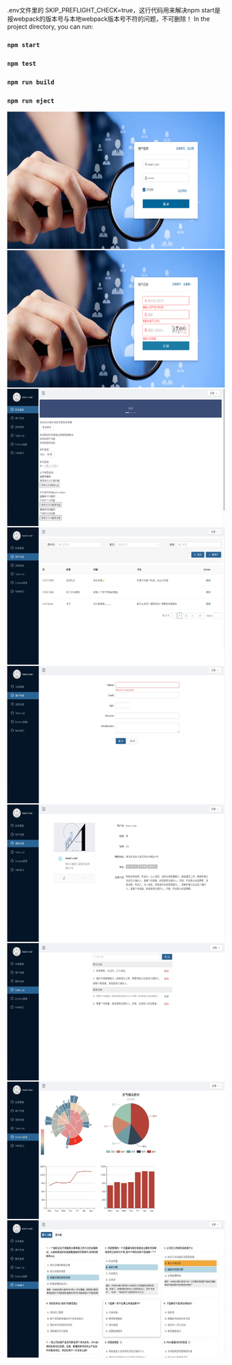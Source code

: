 .env文件里的 SKIP_PREFLIGHT_CHECK=true，这行代码用来解决npm start是报webpack的版本号与本地webpack版本号不符的问题，不可删除！
In the project directory, you can run:
### `npm start`
### `npm test`
### `npm run build`
### `npm run eject`

<img src="https://github.com/lmy01/react_demo/blob/master/public/screenshot/login.png" width="683" height="317" /> 
<img src="https://github.com/lmy01/react_demo/blob/master/public/screenshot/register.png" width="683" height="317" /> 
<img src="https://github.com/lmy01/react_demo/blob/master/public/screenshot/dashboard.jpg" width="683" height="317" /> 
<img src="https://github.com/lmy01/react_demo/blob/master/public/screenshot/userlist.jpg" width="683" height="317" /> 
<img src="https://github.com/lmy01/react_demo/blob/master/public/screenshot/adduser.jpg" width="683" height="317" /> 
<img src="https://github.com/lmy01/react_demo/blob/master/public/screenshot/myinfo.jpg" width="683" height="317" /> 
<img src="https://github.com/lmy01/react_demo/blob/master/public/screenshot/todos.jpg" width="683" height="317" /> 
<img src="https://github.com/lmy01/react_demo/blob/master/public/screenshot/echarts.jpg" width="683" height="317" /> 
<img src="https://github.com/lmy01/react_demo/blob/master/public/screenshot/pmp.jpg" width="683" height="317" />